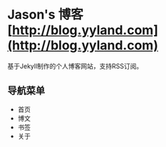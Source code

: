 # Jason's 博客 [http://blog.yyland.com](http://blog.yyland.com)

基于Jekyll制作的个人博客网站，支持RSS订阅。

## 导航菜单

* 首页
* 博文
* 书签
* 关于
